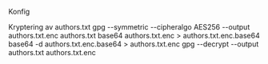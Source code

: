 Konfig

Kryptering av authors.txt
gpg --symmetric --cipheralgo AES256 --output authors.txt.enc authors.txt
base64 authors.txt.enc > authors.txt.enc.base64
base64 -d authors.txt.enc.base64 > authors.txt.enc
gpg --decrypt --output authors.txt authors.txt.enc
